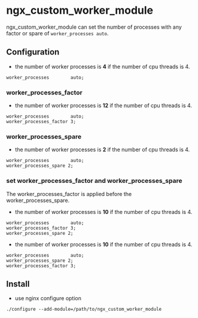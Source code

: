 # ngx_custom_worker_module

ngx_custom_worker_module can set the number of processes with any factor or spare of `worker_processes auto`.

## Configuration

- the number of worker processes is __4__ if the number of cpu threads is 4.

```nginx
worker_processes        auto;
```

### worker_processes_factor

- the number of worker processes is __12__ if the number of cpu threads is 4.


```nginx
worker_processes        auto;
worker_processes_factor 3;
```

### worker_processes_spare

- the number of worker processes is __2__ if the number of cpu threads is 4.


```nginx
worker_processes        auto;
worker_processes_spare 2;
```

### set worker_processes_factor and worker_processes_spare

The worker_processes_factor is applied before the worker_processes_spare.

- the number of worker processes is __10__ if the number of cpu threads is 4.


```nginx
worker_processes        auto;
worker_processes_factor 3;
worker_processes_spare 2;
```

- the number of worker processes is __10__ if the number of cpu threads is 4.

```nginx
worker_processes        auto;
worker_processes_spare 2;
worker_processes_factor 3;
```

## Install

- use nginx configure option

```
./configure --add-module=/path/to/ngx_custom_worker_module
```

